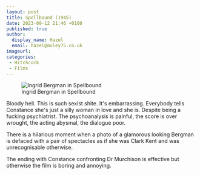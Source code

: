 ```yaml
---
layout: post
title: Spellbound (1945)
date: 2023-09-12 21:46 +0100
published: true
author:
  display_name: Hazel
  email: hazel@moley75.co.uk
imageurl: 
categories:
 - Hitchcock
 - Films
---
```

<figure class="caption aligncenter"><img src="https://cdn.hd4.uk/sites/hitchcock.zone/1000/Spellbound%20(1945)/0573.jpg" class="img-responsive" alt="Ingrid Bergman in Spellbound" /><figcaption class="aligncenter">Ingrid Bergman in Spellbound</figcaption></figure>

Bloody hell. This is such sexist shite. It's embarrassing. Everybody tells Constance she's just a silly woman in love and she is. Despite being a fucking psychiatrist. The psychoanalysis is painful, the score is over wrought, the acting abysmal, the dialogue poor.

There is a hilarious moment when a photo of a glamorous looking Bergman is defaced with a pair of spectacles as if she was Clark Kent and was unrecognisable otherwise.

The ending with Constance confronting Dr Murchison is effective but otherwise the film is boring and annoying. 
